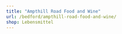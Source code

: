 ```yaml
---
title: "Ampthill Road Food and Wine"
url: /bedford/ampthill-road-food-and-wine/
shop: Lebensmittel
---
```

